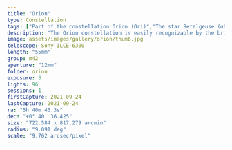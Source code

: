 ```yaml
---
title: "Orion"
type: Constellation
tags: ["Part of the constellation Orion (Ori)","The star Betelgeuse (αOri)","Betelgeuse","The star Bellatrix (γOri)","Bellatrix","The star Alnilam (εOri)","The star Alnitak (ζOri)","The star Mintaka (δOri)","The star ιOri","NGC1976","M42","IC434","NGC2024","NGC1982","M43","The star σOri","The star ηOri","The star 32Ori","NGC2112","Great Orion Nebula","Orion Nebula","Mairan's Nebula","Flame Nebula","Orion B"]
description: "The Orion constellation is easily recognizable by the bright red Betelgeuse 'shoulder', three stars to form the 'belt' and a sword tipped with a nebula visible to the naked eye."
image: assets/images/gallery/orion/thumb.jpg
telescope: Sony ILCE-6300
length: "55mm"
group: m42
aperture: "12mm"
folder: orion
exposure: 3
lights: 96 
sessions: 1
firstCapture: 2021-09-24 
lastCapture: 2021-09-24
ra: "5h 40m 46.3s"
dec: "+0° 40' 36.425"
size: "722.584 x 817.279 arcmin"
radius: "9.091 deg"
scale: "9.762 arcsec/pixel"
---
```

